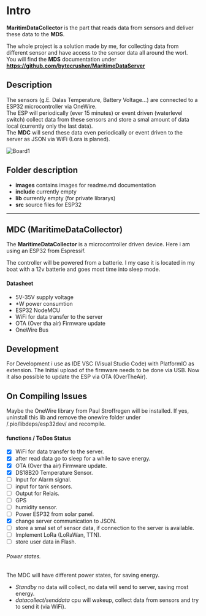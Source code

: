 # Intro
**MaritimDataCollector** is the part that reads data from sensors and deliver these data to the **MDS**.

The whole project is a solution made by me, for collecting data from different sensor and have access to the sensor data all around the worl.  
You will find the **MDS** documentation under **https://github.com/bytecrusher/MaritimeDataServer**

## Description
The sensors (g.E. Dalas Temperature, Battery Voltage...) are connected to a ESP32 microcontroller via OneWire.  
The ESP will periodically (ever 15 minutes) or event driven (waterlevel switch) collect data from these sensors and store a smal amount of data local (currently only the last data).  
The **MDC** will send these data even periodically or event driven to the server as JSON via WiFi (Lora is planed).  

![Board1](/images/board1.jpeg)

## Folder description

- **images** contains images for readme.md documentation
- **include** currently empty
- **lib** currently empty (for private librarys)
- **src** source files for ESP32

---
## **MDC** (MaritimeDataCollector)

The **MaritimeDataCollector** is a microcontroller driven device. Here i am using an ESP32 from Espressif.

The controller will be powered from a batterie. I my case it is located in my boat with a 12v batterie and goes most time into sleep mode.

#### Datasheet
- 5V-35V supply voltage
- *W power consumtion
- ESP32 NodeMCU
- WiFi for data transfer to the server
- OTA (Over tha air) Firmware update
- OneWire Bus

## Development
For Development i use as IDE VSC (Visual Studio Code) with PlatformIO as extension.
The Initial upload of the firmware needs to be done via USB.
Now it also possible to update the ESP via OTA (OverTheAir).

## On Compiling Issues
Maybe the OneWire library from Paul Stroffregen will be installed. If yes, uninstall this lib and remove the onewire folder under /.pio/libdeps/esp32dev/ and recompile.

#### functions / ToDos Status
- [x] WiFi for data transfer to the server.
- [x] after read data go to sleep for a while to save energy.  
- [x] OTA (Over tha air) Firmware update.
- [x] DS18B20 Temperature Sensor.
- [ ] Input for Alarm signal.
- [ ] input for tank sensors.
- [ ] Output for Relais.
- [ ] GPS  
- [ ] humidity sensor.  
- [ ] Power ESP32 from solar panel.  
- [x] change server communication to JSON.  
- [ ] store a smal set of sensor data, if connection to the server is available.  
- [ ] Implement LoRa (LoRaWan, TTN).  
- [ ] store user data in Flash.

###### Power states.
The MDC will have different power states, for saving energy.

- *Standby* no data will collect, no data will send to server, saving most energy.
- *datacollect/senddata* cpu will wakeup, collect data from sensors and try to send it (via WiFi).

